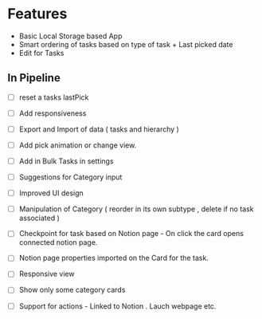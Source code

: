 # Features

- Basic Local Storage based App
- Smart ordering of tasks based on type of task + Last picked date
- Edit for Tasks

## In Pipeline

- [ ] reset a tasks lastPick
- [ ] Add responsiveness
- [ ] Export and Import of data ( tasks and hierarchy )
- [ ] Add pick animation or change view.

- [ ] Add in Bulk Tasks in settings
- [ ] Suggestions for Category input
- [ ] Improved UI design
- [ ] Manipulation of Category ( reorder in its own subtype , delete if no task associated )
- [ ] Checkpoint for task based on Notion page - On click the card opens connected notion page.
- [ ] Notion page properties imported on the Card for the task.
- [ ] Responsive view
- [ ] Show only some category cards
- [ ] Support for actions - Linked to Notion . Lauch webpage etc.
